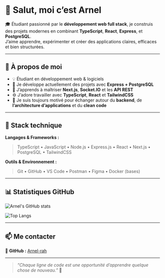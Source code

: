 # 👋 Salut, moi c’est Arnel

🎓 Étudiant passionné par le **développement web full stack**, je construis des projets modernes en combinant **TypeScript**, **React**, **Express**, et **PostgreSQL**.  
J’aime apprendre, expérimenter et créer des applications claires, efficaces et bien structurées.

---

## 🚀 À propos de moi
- 💡 Étudiant en développement web & logiciels  
- 🔭 Je développe actuellement des projets avec **Express + PostgreSQL**  
- 🌱 J’apprends à maîtriser **Next.js**, **Socket.IO** et les **API REST**  
- ⚙️ J’adore travailler avec **TypeScript**, **React** et **TailwindCSS**  
- 💬 Je suis toujours motivé pour échanger autour du **backend**, de **l’architecture d’applications** et du **clean code**

---

## 🧠 Stack technique
**Langages & Frameworks :**  
> TypeScript • JavaScript • Node.js • Express.js • React • Next.js • PostgreSQL • TailwindCSS  

**Outils & Environnement :**  
> Git • GitHub • VS Code • Postman • Figma • Docker (bases)

---

## 📊 Statistiques GitHub
![Arnel's GitHub stats](https://github-readme-stats.vercel.app/api?username=Arnel-rah&show_icons=true&theme=tokyonight)

![Top Langs](https://github-readme-stats.vercel.app/api/top-langs/?username=Arnel-rah&layout=compact&theme=tokyonight)

---

## 📫 Me contacter 
🐙 **GitHub :** [Arnel-rah](https://github.com/Arnel-rah)    

---

> _“Chaque ligne de code est une opportunité d’apprendre quelque chose de nouveau.”_ 🚀
